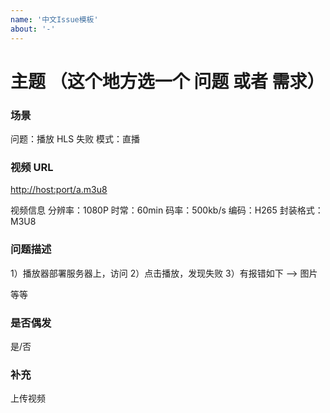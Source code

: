 ```yaml
---
name: '中文Issue模板'
about: '-'
---
```


# 主题 （这个地方选一个 问题 或者 需求）

### 场景

问题：播放 HLS 失败
模式：直播

### 视频 URL

[http://host:port/a.m3u8](http://host:port/a.m3u8)

视频信息
分辨率：1080P
时常：60min
码率：500kb/s
编码：H265
封装格式：M3U8

### 问题描述

1）播放器部署服务器上，访问
2）点击播放，发现失败
3）有报错如下 --> 图片

等等

### 是否偶发

是/否

### 补充

上传视频
